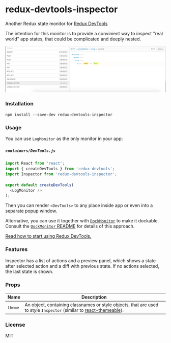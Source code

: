 # redux-devtools-inspector

Another Redux state monitor for [Redux DevTools](https://github.com/gaearon/redux-devtools)

The intention for this monitor is to provide a convinient way to inspect "real world" app states, that could be complicated and deeply nested.

![](2016-02-23.at.16.16.png)

### Installation

```
npm install --save-dev redux-devtools-inspector
```

### Usage

You can use `LogMonitor` as the only monitor in your app:

##### `containers/DevTools.js`

```js
import React from 'react';
import { createDevTools } from 'redux-devtools';
import Inspector from 'redux-devtools-inspector';

export default createDevTools(
  <LogMonitor />
);
```

Then you can render `<DevTools>` to any place inside app or even into a separate popup window.

Alternative, you can use it together with [`DockMonitor`](https://github.com/gaearon/redux-devtools-dock-monitor) to make it dockable.  
Consult the [`DockMonitor` README](https://github.com/gaearon/redux-devtools-dock-monitor) for details of this approach.

[Read how to start using Redux DevTools.](https://github.com/gaearon/redux-devtools)

### Features

Inspector has a list of actions and a preview panel, which shows a state after selected action and a diff with previous state. If no actions selected, the last state is shown.

### Props

Name                  | Description
-------------         | -------------
`theme`               | An object, containing classnames or style objects, that are used to style `Inspector` (similar to [react-themeable](https://github.com/markdalgleish/react-themeable)).

### License

MIT
